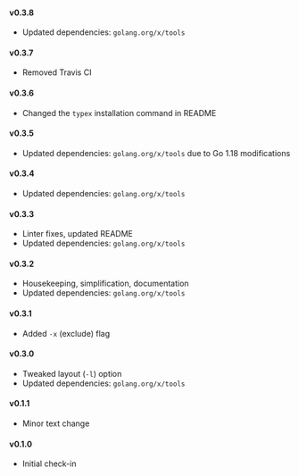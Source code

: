 #### v0.3.8
* Updated dependencies: ```golang.org/x/tools```

#### v0.3.7
* Removed Travis CI

#### v0.3.6
* Changed the ```typex``` installation command in README 

#### v0.3.5
* Updated dependencies: ```golang.org/x/tools``` due to Go 1.18 modifications

#### v0.3.4
* Updated dependencies: ```golang.org/x/tools```

#### v0.3.3
* Linter fixes, updated README
* Updated dependencies: ```golang.org/x/tools```

#### v0.3.2
* Housekeeping, simplification, documentation
* Updated dependencies: ```golang.org/x/tools```

#### v0.3.1
* Added ```-x``` (exclude) flag
    
#### v0.3.0
* Tweaked layout (```-l```) option
* Updated dependencies: ```golang.org/x/tools```

#### v0.1.1
* Minor text change

#### v0.1.0
* Initial check-in
